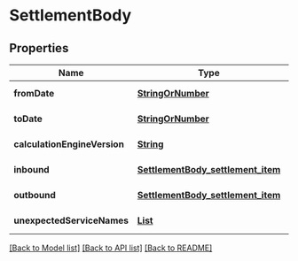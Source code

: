 # SettlementBody
## Properties

Name | Type | Description | Notes
------------ | ------------- | ------------- | -------------
**fromDate** | [**StringOrNumber**](StringOrNumber.md) |  | [default to null]
**toDate** | [**StringOrNumber**](StringOrNumber.md) |  | [default to null]
**calculationEngineVersion** | [**String**](string.md) |  | [default to null]
**inbound** | [**SettlementBody_settlement_item**](SettlementBody_settlement_item.md) |  | [default to null]
**outbound** | [**SettlementBody_settlement_item**](SettlementBody_settlement_item.md) |  | [default to null]
**unexpectedServiceNames** | [**List**](string.md) |  | [default to null]

[[Back to Model list]](../README.md#documentation-for-models) [[Back to API list]](../README.md#documentation-for-api-endpoints) [[Back to README]](../README.md)

